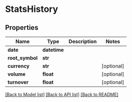 # StatsHistory

## Properties
Name | Type | Description | Notes
------------ | ------------- | ------------- | -------------
**date** | **datetime** |  | 
**root_symbol** | **str** |  | 
**currency** | **str** |  | [optional] 
**volume** | **float** |  | [optional] 
**turnover** | **float** |  | [optional] 

[[Back to Model list]](../README.md#documentation-for-models) [[Back to API list]](../README.md#documentation-for-api-endpoints) [[Back to README]](../README.md)


